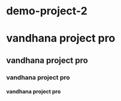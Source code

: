# demo-project-2
<h1> vandhana project pro</h1>
<h2> vandhana project pro</h2>
<h3> vandhana project pro</h3>
<h4> vandhana project pro</h4>
